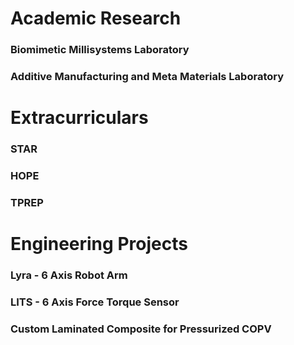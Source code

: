 # **Academic Research**
### Biomimetic Millisystems Laboratory
### Additive Manufacturing and Meta Materials Laboratory

# **Extracurriculars**
### STAR 
### HOPE
### TPREP

# **Engineering Projects**
### Lyra - 6 Axis Robot Arm
### LITS - 6 Axis Force Torque Sensor
### Custom Laminated Composite for Pressurized COPV
